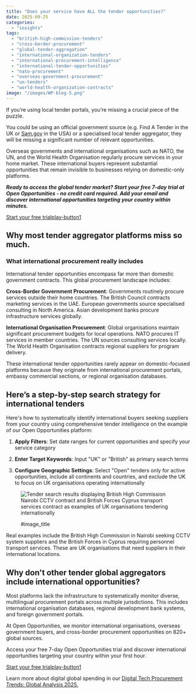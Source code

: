 ```yaml
---
title: "Does your service have ALL the tender opportunities?"
date: 2025-09-25
categories: 
  - "insights"
tags: 
  - "british-high-commission-tenders"
  - "cross-border-procurement"
  - "global-tender-aggregation"
  - "international-organization-tenders"
  - "international-procurement-intelligence"
  - "international-tender-opportunities"
  - "nato-procurement"
  - "overseas-government-procurement"
  - "un-tenders"
  - "world-health-organization-contracts"
image: "/images/WP-blog-5.png"
---
```


If you’re using local tender portals, you’re missing a crucial piece of the puzzle.

You could be using an official government source (e.g. Find A Tender in the UK or [Sam.gov](http://Sam.gov) in the USA) or a specialised local tender aggregator, they will be missing a significant number of relevant opportunities.

Overseas governments and international organisations such as NATO, the UN, and the World Health Organisation regularly procure services in your home market. These international buyers represent substantial opportunities that remain invisible to businesses relying on domestic-only platforms.

_**__Ready to access the global tender market? Start your free 7-day trial at Open Opportunities - no credit card required. Add your email and discover international opportunities targeting your country within minutes.__**_

[Start your free trialplay-button1](https://app.openopps.com/onboarding)

## Why most tender aggregator platforms miss so much.

### What international procurement really includes

International tender opportunities encompass far more than domestic government contracts. This global procurement landscape includes:

**Cross-Border Government Procurement**: Governments routinely procure services outside their home countries. The British Council contracts marketing services in the UAE. European governments source specialised consulting in North America. Asian development banks procure infrastructure services globally.

**International Organisation Procurement**: Global organisations maintain significant procurement budgets for local operations. NATO procures IT services in member countries. The UN sources consulting services locally. The World Health Organisation contracts regional suppliers for program delivery.

These international tender opportunities rarely appear on domestic-focused platforms because they originate from international procurement portals, embassy commercial sections, or regional organisation databases.

## Here’s a step-by-step search strategy for international tenders

Here's how to systematically identify international buyers seeking suppliers from your country using comprehensive tender intelligence on the example of our Open Opportunities platform:

1. **Apply Filters**: Set date ranges for current opportunities and specify your service category

3. **Enter Target Keywords**: Input "UK" or "British" as primary search terms

5. **Configure Geographic Settings**: Select "Open" tenders only for active opportunities, include all continents and countries, and exclude the UK to focus on UK organisations operating internationally

<figure>

![Tender search results displaying British High Commission Nairobi CCTV contract and British Forces Cyprus transport services contract as examples of UK organisations tendering internationally](/images/image-22.png "Real examples of UK organizations procuring services internationally")

<figcaption>

#image\_title

</figcaption>

</figure>

Real examples include the British High Commission in Nairobi seeking CCTV system suppliers and the British Forces in Cyprus requiring personnel transport services. These are UK organisations that need suppliers in their international locations.

## **Why don't other tender global aggregators include international opportunities?**

Most platforms lack the infrastructure to systematically monitor diverse, multilingual procurement portals across multiple jurisdictions. This includes international organisation databases, regional development bank systems, and foreign government portals.

At Open Opportunities, we monitor international organisations, overseas government buyers, and cross-border procurement opportunities on 820+ global sources.

Access your free 7-day Open Opportunities trial and discover international opportunities targeting your country within your first hour.

[Start your free trialplay-button1](https://app.openopps.com/onboarding)

Learn more about digital global spending in our [Digital Tech Procurement Trends: Global Analysis 2025.](https://openopps.com/global-digital-tech-procurement-trends-2025/)
